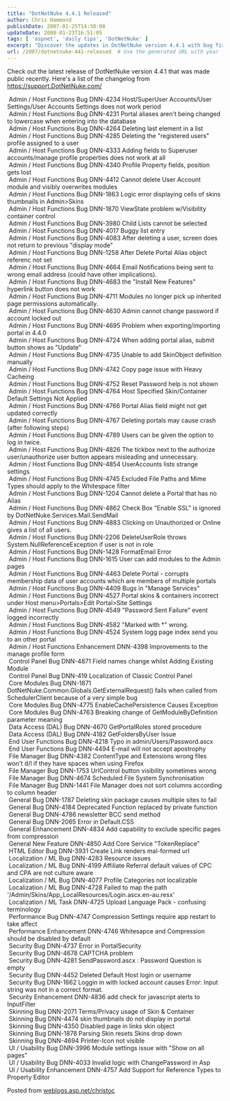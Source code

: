 ```yaml
---
title: "DotNetNuke 4.4.1 Released"
author: Chris Hammond
publishDate: 2007-01-25T14:38:00
updateDate: 2008-01-23T16:51:05
tags: [ 'aspnet', 'daily tips', 'DotNetNuke' ]
excerpt: "Discover the updates in DotNetNuke version 4.4.1 with bug fixes, enhancements, and more. Check out the comprehensive changelog now!"
url: /2007/dotnetnuke-441-released  # Use the generated URL with year
---
```

<p>Check out the latest release of DotNetNuke version 4.4.1 that was made public recently. Here&#39;s a list of the changelog from <a href="https://support.dotnetnuke.com/">https://support.DotNetNuke.com/</a></p><p>&nbsp;Admin / Host Functions Bug DNN-4234 Host/SuperUser Accounts/User Settings/User Accounts Settings does not work period&nbsp;&nbsp; <br />&nbsp;Admin / Host Functions Bug DNN-4231 Portal aliases aren&#39;t being changed to lowercase when entering into the database&nbsp;&nbsp; <br />&nbsp;Admin / Host Functions Bug DNN-4264 Deleting last element in a list&nbsp;&nbsp; <br />&nbsp;Admin / Host Functions Bug DNN-4285 Deleting the &quot;registered users&quot; profile assigned to a user&nbsp; <br />&nbsp;Admin / Host Functions Bug DNN-4333 Adding fields to Superuser accounts/manage profile properties does not work at all&nbsp;&nbsp; <br />&nbsp;Admin / Host Functions Bug DNN-4340 Profile Property fields, position gets lost&nbsp;&nbsp; <br />&nbsp;Admin / Host Functions Bug DNN-4412 Cannot delete User Account module and visibly overwrites modules&nbsp;&nbsp; <br />&nbsp;Admin / Host Functions Bug DNN-1863 Logic error displaying cells of skins thumbnails in Admin&gt;Skins&nbsp;&nbsp; <br />&nbsp;Admin / Host Functions Bug DNN-1870 ViewState problem w/Visibility container control&nbsp;&nbsp; <br />&nbsp;Admin / Host Functions Bug DNN-3980 Child Lists cannot be selected&nbsp;&nbsp; <br />&nbsp;Admin / Host Functions Bug DNN-4017 Buggy list entry&nbsp;&nbsp; <br />&nbsp;Admin / Host Functions Bug DNN-4083 After deleting a user, screen does not return to previous &quot;display mode&quot;&nbsp;&nbsp; <br />&nbsp;Admin / Host Functions Bug DNN-1258 After Delete Portal Alias object referenc not set&nbsp;&nbsp; <br />&nbsp;Admin / Host Functions Bug DNN-4664 Email Notifications being sent to wrong email address (could have other implications).&nbsp;&nbsp; <br />&nbsp;Admin / Host Functions Bug DNN-4683 the &quot;Install New Features&quot; hyperlink button does not work&nbsp;&nbsp; <br />&nbsp;Admin / Host Functions Bug DNN-4711 Modules no longer pick up inherited page permissions automatically.&nbsp;&nbsp; <br />&nbsp;Admin / Host Functions Bug DNN-4630 Admin cannot change password if account locked out&nbsp;&nbsp; <br />&nbsp;Admin / Host Functions Bug DNN-4695 Problem when exporting/importing portal in 4.4.0&nbsp;&nbsp; <br />&nbsp;Admin / Host Functions Bug DNN-4724 When adding portal alias, submit button shows as &quot;Update&quot;&nbsp;&nbsp; <br />&nbsp;Admin / Host Functions Bug DNN-4735 Unable to add SkinObject definition manually&nbsp;&nbsp; <br />&nbsp;Admin / Host Functions Bug DNN-4742 Copy page issue with Heavy Cacheing&nbsp;&nbsp; <br />&nbsp;Admin / Host Functions Bug DNN-4752 Reset Password help is not shown&nbsp;&nbsp; <br />&nbsp;Admin / Host Functions Bug DNN-4764 Host Specified Skin/Container Default Settings Not Applied&nbsp;&nbsp; <br />&nbsp;Admin / Host Functions Bug DNN-4766 Portal Alias field might not get updated correctly&nbsp;&nbsp; <br />&nbsp;Admin / Host Functions Bug DNN-4767 Deleting portals may cause crash (after following steps)&nbsp;&nbsp; <br />&nbsp;Admin / Host Functions Bug DNN-4789 Users can be given the option to log in twice.&nbsp;&nbsp; <br />&nbsp;Admin / Host Functions Bug DNN-4826 The tickbox next to the authorize user/unauthorize user button appears misleading and unnecessary.&nbsp;&nbsp; <br />&nbsp;Admin / Host Functions Bug DNN-4854 UserAccounts lists strange settings&nbsp;&nbsp; <br />&nbsp;Admin / Host Functions Bug DNN-4745 Excluded File Paths and Mime Types should apply to the Whitespace filter&nbsp;&nbsp; <br />&nbsp;Admin / Host Functions Bug DNN-1204 Cannot delete a Portal that has no Alias&nbsp;&nbsp; <br />&nbsp;Admin / Host Functions Bug DNN-4862 Check Box &quot;Enable SSL&quot; is ignored by DotNetNuke.Services.Mail.SendMail&nbsp;&nbsp; <br />&nbsp;Admin / Host Functions Bug DNN-4883 Clicking on Unauthorized or Online gives a list of all users.&nbsp;&nbsp; <br />&nbsp;Admin / Host Functions Bug DNN-2206 DeleteUserRole throws System.NullReferenceException if user is not in role&nbsp;&nbsp; <br />&nbsp;Admin / Host Functions Bug DNN-1428 FormatEmail Error&nbsp;&nbsp; <br />&nbsp;Admin / Host Functions Bug DNN-1615 User can add modules to the Admin pages&nbsp; <br />&nbsp;Admin / Host Functions Bug DNN-4463 Delete Portal - corrupts membership data of user accounts which are members of multiple portals&nbsp;&nbsp; <br />&nbsp;Admin / Host Functions Bug DNN-4409 Bugs in &quot;Manage Services&quot;&nbsp;&nbsp; <br />&nbsp;Admin / Host Functions Bug DNN-4527 Portal skins &amp; containers incorrect under Host menu&gt;Portals&gt;Edit Portal&gt;Site Settings&nbsp;&nbsp; <br />&nbsp;Admin / Host Functions Bug DNN-4549 &quot;Password Sent Failure&quot; event logged incorrectly&nbsp;&nbsp; <br />&nbsp;Admin / Host Functions Bug DNN-4582 &quot;Marked with *&quot; wrong.&nbsp;&nbsp; <br />&nbsp;Admin / Host Functions Bug DNN-4524 System logg page index send you to an other portal&nbsp;&nbsp; <br />&nbsp;Admin / Host Functions Enhancement DNN-4398 Improvements to the manage profile form&nbsp;&nbsp; <br />&nbsp;Control Panel Bug DNN-4871 Field names change whilst Adding Existing Module&nbsp;&nbsp; <br />&nbsp;Control Panel Bug DNN-419 Localization of Classic Control Panel&nbsp;&nbsp; <br />&nbsp;Core Modules Bug DNN-1871 DotNetNuke.Common.Globals.GetExternalRequest() fails when called from SchedulerClient because of a very simple bug&nbsp; <br />&nbsp;Core Modules Bug DNN-4775 EnableCachePersistence Causes Exception&nbsp;&nbsp; <br />&nbsp;Core Modules Bug DNN-4763 Breaking change of GetModuleByDefinition parameter meaning&nbsp;&nbsp; <br />&nbsp;Data Access (DAL) Bug DNN-4670 GetPortalRoles stored procedure&nbsp;&nbsp; <br />&nbsp;Data Access (DAL) Bug DNN-4182 GetFoldersByUser Issue&nbsp;&nbsp; <br />&nbsp;End User Functions Bug DNN-4218 Typo in admin/Users/Password.ascx&nbsp;&nbsp; <br />&nbsp;End User Functions Bug DNN-4494 E-mail will not accept apostrophy&nbsp;&nbsp; <br />&nbsp;File Manager Bug DNN-4382 ContentType and Extensions wrong files won&#39;t d/l if they have spaces when using Firefox&nbsp;&nbsp; <br />&nbsp;File Manager Bug DNN-1753 UrlControl button visibility sometimes wrong&nbsp; <br />&nbsp;File Manager Bug DNN-4674 Scheduled File System Synchronisation&nbsp;&nbsp; <br />&nbsp;File Manager Bug DNN-1441 File Manager does not sort columns according to column header&nbsp;&nbsp; <br />&nbsp;General Bug DNN-1787 Deleting skin package causes multiple sites to fail&nbsp;&nbsp; <br />&nbsp;General Bug DNN-4184 Deprecated Function replaced by private function&nbsp;&nbsp; <br />&nbsp;General Bug DNN-4786 newsletter BCC send method&nbsp; <br />&nbsp;General Bug DNN-2065 Error in Default.CSS&nbsp;&nbsp; <br />&nbsp;General Enhancement DNN-4834 Add capability to exclude specific pages from compression&nbsp;&nbsp; <br />&nbsp;General New Feature DNN-4850 Add Core Service &quot;TokenReplace&quot;&nbsp;&nbsp; <br />&nbsp;HTML Editor Bug DNN-3931 Create Link renders mal-formed url&nbsp;&nbsp; <br />&nbsp;Localization / ML Bug DNN-4283 Resource issues&nbsp;&nbsp; <br />&nbsp;Localization / ML Bug DNN-4199 Affiliate Referral default values of CPC and CPA are not culture aware&nbsp;&nbsp; <br />&nbsp;Localization / ML Bug DNN-4077 Profile Categories not localizable&nbsp;&nbsp; <br />&nbsp;Localization / ML Bug DNN-4728 Failed to map the path &#39;/Admin/Skins/App_LocalResources/Login.ascx.en-au.resx&#39;&nbsp;&nbsp; <br />&nbsp;Localization / ML Task DNN-4725 Upload Language Pack - confusing terminology&nbsp;&nbsp; <br />&nbsp;Performance Bug DNN-4747 Compression Settings require app restart to take affect&nbsp;&nbsp; <br />&nbsp;Performance Enhancement DNN-4746 Whitesapce and Compression should be disabled by default&nbsp;&nbsp; <br />&nbsp;Security Bug DNN-4737 Error in PortalSecurity&nbsp;&nbsp; <br />&nbsp;Security Bug DNN-4678 CAPTCHA problem&nbsp;&nbsp; <br />&nbsp;Security Bug DNN-4281 SendPassword.ascx : Password Question is empty&nbsp;&nbsp; <br />&nbsp;Security Bug DNN-4452 Deleted Default Host login or username&nbsp;&nbsp; <br />&nbsp;Security Bug DNN-1662 Loggin in with locked account causes Error: Input string was not in a correct format.&nbsp;&nbsp; <br />&nbsp;Security Enhancement DNN-4836 add check for javascript alerts to InputFilter&nbsp;&nbsp; <br />&nbsp;Skinning Bug DNN-2071 Terms/Privacy usage of Skin &amp; Container&nbsp;&nbsp; <br />&nbsp;Skinning Bug DNN-4474 skin thumbnails do not display in portal&nbsp;&nbsp; <br />&nbsp;Skinning Bug DNN-4350 Disabled page in links skin object&nbsp;&nbsp; <br />&nbsp;Skinning Bug DNN-1878 Parsing Skin resets Skins drop down&nbsp;&nbsp; <br />&nbsp;Skinning Bug DNN-4694 Printer-Icon not visible&nbsp;&nbsp; <br />&nbsp;UI / Usability Bug DNN-3996 Module settings issue with &quot;Show on all pages&quot;&nbsp;&nbsp; <br />&nbsp;UI / Usability Bug DNN-4033 Invalid logic with ChangePassword in Asp&nbsp;&nbsp; <br />&nbsp;UI / Usability Enhancement DNN-4757 Add Support for Reference Types to Property Editor&nbsp;&nbsp; <br /></p> Posted from <A href="https://weblogs.asp.net/christoc/">weblogs.asp.net/christoc</a>

